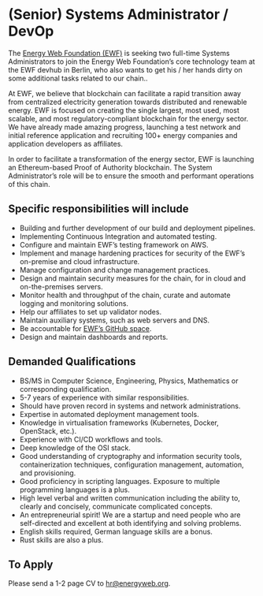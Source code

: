 # (Senior) Systems Administrator / DevOp

The [Energy Web Foundation (EWF)](https://energyweb.org/) is seeking two full-time Systems Administrators to join the Energy Web Foundation’s core technology team at the EWF devhub in Berlin, who also wants to get his / her hands dirty on some additional tasks related to our chain.. 

At EWF, we believe that blockchain can facilitate a rapid transition away from centralized electricity generation towards distributed and renewable energy. EWF is focused on creating the single largest, most used, most scalable, and most regulatory-compliant blockchain for the energy sector. We have already made amazing progress, launching a test network and initial reference application and recruiting 100+ energy companies and application developers as affiliates. 

In order to facilitate a transformation of the energy sector, EWF is launching an Ethereum-based Proof of Authority blockchain. The System Administrator’s role will be to ensure the smooth and performant operations of this chain.


## Specific responsibilities will include
- Building and further development of our build and deployment pipelines.
- Implementing Continuous Integration and automated testing.
- Configure and maintain EWF’s testing framework on AWS.
- Implement and manage hardening practices for security of the EWF’s on-premise and cloud infrastructure.
- Manage configuration and change management practices.
- Design and maintain security measures for the chain, for in cloud and on-the-premises servers.
- Monitor health and throughput of the chain, curate and automate logging and monitoring solutions.
- Help our affiliates to set up validator nodes.
- Maintain auxiliary systems, such as web servers and DNS.
- Be accountable for [EWF’s GitHub space](https://github.com/energywebfoundation).
- Design and maintain dashboards and reports.

## Demanded Qualifications
- BS/MS in Computer Science, Engineering, Physics, Mathematics or corresponding qualification.
- 5-7 years of experience with similar responsibilities.
- Should have proven record in systems and network administrations.
- Expertise in automated deployment management tools.
- Knowledge in virtualisation frameworks (Kubernetes, Docker, OpenStack, etc.).
- Experience with CI/CD workflows and tools.
- Deep knowledge of the OSI stack.
- Good understanding of cryptography and information security tools, containerization techniques, configuration management, automation, and provisioning.
- Good proficiency in scripting languages. Exposure to multiple programming languages is a plus.
- High level verbal and written communication including the ability to, clearly and concisely, communicate complicated concepts.
- An entrepreneurial spirit! We are a startup and need people who are self-directed and excellent at both identifying and solving problems.
- English skills required, German language skills are a bonus.
- Rust skills are also a plus.

## To Apply
Please send a 1-2 page CV to hr@energyweb.org.
